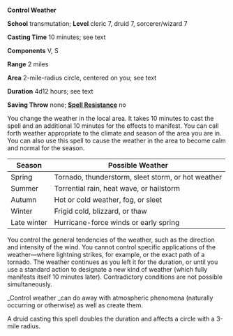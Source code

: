  **Control Weather**

**School** transmutation; **Level** cleric 7, druid 7, sorcerer/wizard 7

**Casting Time** 10 minutes; see text

**Components** V, S

**Range** 2 miles

**Area** 2-mile-radius circle, centered on you; see text

**Duration** 4d12 hours; see text

**Saving Throw** none; **[Spell Resistance](../glossary.md#_spell-resistance)** no

You change the weather in the local area. It takes 10 minutes to cast the spell and an additional 10 minutes for the effects to manifest. You can call forth weather appropriate to the climate and season of the area you are in. You can also use this spell to cause the weather in the area to become calm and normal for the season.

| Season | Possible Weather |
| --- | --- |
| Spring | Tornado, thunderstorm, sleet storm, or hot weather |
| Summer | Torrential rain, heat wave, or hailstorm |
| Autumn | Hot or cold weather, fog, or sleet |
| Winter | Frigid cold, blizzard, or thaw |
| Late winter | Hurricane-force winds or early spring |

You control the general tendencies of the weather, such as the direction and intensity of the wind. You cannot control specific applications of the weather—where lightning strikes, for example, or the exact path of a tornado. The weather continues as you left it for the duration, or until you use a standard action to designate a new kind of weather (which fully manifests itself 10 minutes later). Contradictory conditions are not possible simultaneously.

_Control weather _can do away with atmospheric phenomena (naturally occurring or otherwise) as well as create them.

A druid casting this spell doubles the duration and affects a circle with a 3-mile radius.

